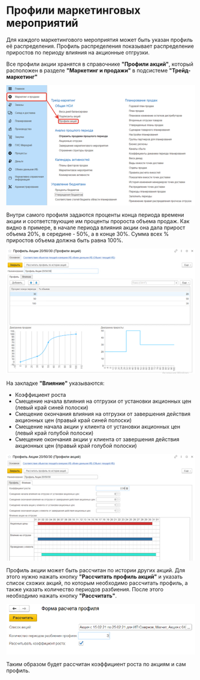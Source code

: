# Профили маркетинговых мероприятий

Для каждого маркетингового мероприятия может быть указан профиль её распределения. Профиль распределения показывает распределение приростов по периоду влияния на акционные отгрузки.

Все профили акции хранятся в справочнике **"Профили акций"**, который расположен в разделе **"Маркетинг и продажи"** в подсистеме **"Трейд-маркетинг"**

[![1][1]][1]

Внутри самого профиля задаются проценты конца периода времени акции и соответствующие им проценты пророста объема продаж.
Как видно в примере, в начале периода влияния акции она дала прирост объема 20%, в середине - 50%, а в конце 30%.
Сумма всех % приростов объема должна быть равна 100%.

[![2][2]][2]

На закладке **"Влияние"** указываются:

- Коэффициент роста
- Смещение начала влияния на отгрузки от установки акционных цен (левый край синей полоски)
- Смещение окончания влияния на отгрузки от завершения действия акционных цен (правый край синей полоски)
- Смещение начала акции у клиента от установки акционных цен (левый край голубой полоски)
- Смещение окончания акции у клиента от завершения действия акционных цен (правый край голубой полоски)

[![3][3]][3]

Профиль акции может быть рассчитан по истории других акций. Для этого нужно нажать кнопку **"Рассчитать профиль акций"** и указать список схожих акций, по которым необходимо рассчитать профиль, а также указать количество периодов разбиения. После этого необходимо нажать кнопку **"Рассчитать"**.

[![4][4]][4]

Таким образом будет рассчитан коэффициент роста по акциям и сам профиль.

[1]: MarketingEventProfiles.assets/1.png
[2]: MarketingEventProfiles.assets/2.png
[3]: MarketingEventProfiles.assets/3.png
[4]: MarketingEventProfiles.assets/4.png
